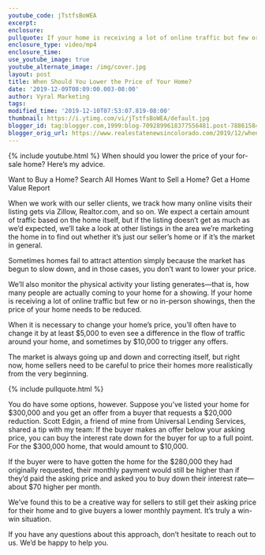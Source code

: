 ```yaml
---
youtube_code: jTstfsBoWEA
excerpt:
enclosure:
pullquote: If your home is receiving a lot of online traffic but few or no in-person showings, then the price of your home needs to be reduced.
enclosure_type: video/mp4
enclosure_time:
use_youtube_image: true
youtube_alternate_image: /img/cover.jpg
layout: post
title: When Should You Lower the Price of Your Home?
date: '2019-12-09T08:09:00.003-08:00'
author: Vyral Marketing
tags:
modified_time: '2019-12-10T07:53:07.819-08:00'
thumbnail: https://i.ytimg.com/vi/jTstfsBoWEA/default.jpg
blogger_id: tag:blogger.com,1999:blog-7092899618377556481.post-7886158474547880106
blogger_orig_url: https://www.realestatenewsincolorado.com/2019/12/when-should-you-lower-price-of-your-home.html
---
```

{% include youtube.html %}
When should you lower the price of your for-sale home? Here’s my advice.

Want to Buy a Home? Search All Homes
Want to Sell a Home? Get a Home Value Report

When we work with our seller clients, we track how many online visits their listing gets via Zillow, Realtor.com, and so on. We expect a certain amount of traffic based on the home itself, but if the listing doesn’t get as much as we’d expected, we’ll take a look at other listings in the area we’re marketing the home in to find out whether it’s just our seller’s home or if it’s the market in general.

Sometimes homes fail to attract attention simply because the market has begun to slow down, and in those cases, you don’t want to lower your price.

We’ll also monitor the physical activity your listing generates—that is, how many people are actually coming to your home for a showing. If your home is receiving a lot of online traffic but few or no in-person showings, then the price of your home needs to be reduced.

When it is necessary to change your home’s price, you’ll often have to change it by at least $5,000 to even see a difference in the flow of traffic around your home, and sometimes by $10,000 to trigger any offers.

The market is always going up and down and correcting itself, but right now, home sellers need to be careful to price their homes more realistically from the very beginning.

{% include pullquote.html %}

You do have some options, however. Suppose you’ve listed your home for $300,000 and you get an offer from a buyer that requests a $20,000 reduction. Scott Edgin, a friend of mine from Universal Lending Services, shared a tip with my team: If the buyer makes an offer below your asking price, you can buy the interest rate down for the buyer for up to a full point. For the $300,000 home, that would amount to $10,000.

If the buyer were to have gotten the home for the $280,000 they had originally requested, their monthly payment would still be higher than if they’d paid the asking price and asked you to buy down their interest rate—about $70 higher per month.

We’ve found this to be a creative way for sellers to still get their asking price for their home and to give buyers a lower monthly payment. It’s truly a win-win situation.

If you have any questions about this approach, don’t hesitate to reach out to us. We’d be happy to help you.
